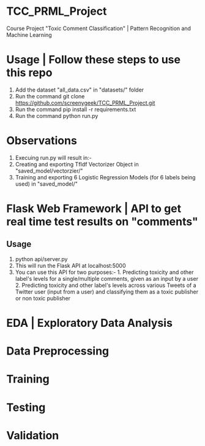 # TCC_PRML_Project
Course Project "Toxic Comment Classification" | Pattern Recognition and Machine Learning 

# Usage | Follow these steps to use this repo
1. Add the dataset "all_data.csv" in "datasets/" folder
2. Run the command git clone https://github.com/screenygeek/TCC_PRML_Project.git
3. Run the command pip install -r requirements.txt
4. Run the command python run.py 

# Observations
1. Execuing run.py will result in:-
  1.  Creating and exporting TfIdf Vectorizer Object in "saved_model/vectorzier/" 
  2.  Training and exporting 6 Logistic Regression Models (for 6 labels being used) in "saved_model/"

# Flask Web Framework | API to get real time test results on "comments"
## Usage
1. python api/server.py
  1. This will run the Flask API at localhost:5000
  2. You can use this API for two purposes:-
    1. Predicting toxicity and other label's levels for a single/multiple comments, given as an input by a user 
    2. Predicting toxicity and other label's levels across various Tweets of a Twitter user (input from a user) and classifying them as a toxic publisher or non toxic publisher

# EDA | Exploratory Data Analysis

# Data Preprocessing

# Training

# Testing

# Validation
